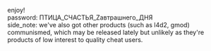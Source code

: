 enjoy!  
password: ПТИЦА_СЧАСТЬЯ_Zавтрашнего_ДНЯ  
side_note: we've also got other products (such as l4d2, gmod) communismed, which may be released lately but unlikely as they're products of low interest to quality cheat users.

